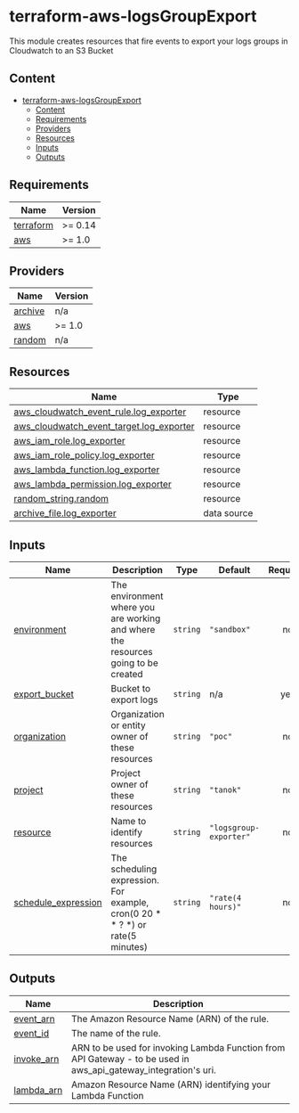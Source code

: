 # terraform-aws-logsGroupExport

This module creates resources that fire events to export your logs groups in Cloudwatch to an S3 Bucket


## Content

- [terraform-aws-logsGroupExport](#terraform-aws-logsgroupexport)
  - [Content](#content)
  - [Requirements](#requirements)
  - [Providers](#providers)
  - [Resources](#resources)
  - [Inputs](#inputs)
  - [Outputs](#outputs)




<!-- BEGIN_TF_DOCS -->
## Requirements

| Name | Version |
|------|---------|
| <a name="requirement_terraform"></a> [terraform](#requirement\_terraform) | >= 0.14 |
| <a name="requirement_aws"></a> [aws](#requirement\_aws) | >= 1.0 |

## Providers

| Name | Version |
|------|---------|
| <a name="provider_archive"></a> [archive](#provider\_archive) | n/a |
| <a name="provider_aws"></a> [aws](#provider\_aws) | >= 1.0 |
| <a name="provider_random"></a> [random](#provider\_random) | n/a |

## Resources

| Name | Type |
|------|------|
| [aws_cloudwatch_event_rule.log_exporter](https://registry.terraform.io/providers/hashicorp/aws/latest/docs/resources/cloudwatch_event_rule) | resource |
| [aws_cloudwatch_event_target.log_exporter](https://registry.terraform.io/providers/hashicorp/aws/latest/docs/resources/cloudwatch_event_target) | resource |
| [aws_iam_role.log_exporter](https://registry.terraform.io/providers/hashicorp/aws/latest/docs/resources/iam_role) | resource |
| [aws_iam_role_policy.log_exporter](https://registry.terraform.io/providers/hashicorp/aws/latest/docs/resources/iam_role_policy) | resource |
| [aws_lambda_function.log_exporter](https://registry.terraform.io/providers/hashicorp/aws/latest/docs/resources/lambda_function) | resource |
| [aws_lambda_permission.log_exporter](https://registry.terraform.io/providers/hashicorp/aws/latest/docs/resources/lambda_permission) | resource |
| [random_string.random](https://registry.terraform.io/providers/hashicorp/random/latest/docs/resources/string) | resource |
| [archive_file.log_exporter](https://registry.terraform.io/providers/hashicorp/archive/latest/docs/data-sources/file) | data source |

## Inputs

| Name | Description | Type | Default | Required |
|------|-------------|------|---------|:--------:|
| <a name="input_environment"></a> [environment](#input\_environment) | The environment where you are working and where the resources going to be created | `string` | `"sandbox"` | no |
| <a name="input_export_bucket"></a> [export\_bucket](#input\_export\_bucket) | Bucket to export logs | `string` | n/a | yes |
| <a name="input_organization"></a> [organization](#input\_organization) | Organization or entity owner of these resources | `string` | `"poc"` | no |
| <a name="input_project"></a> [project](#input\_project) | Project owner of these resources | `string` | `"tanok"` | no |
| <a name="input_resource"></a> [resource](#input\_resource) | Name to identify resources | `string` | `"logsgroup-exporter"` | no |
| <a name="input_schedule_expression"></a> [schedule\_expression](#input\_schedule\_expression) | The scheduling expression. For example, cron(0 20 * * ? *) or rate(5 minutes) | `string` | `"rate(4 hours)"` | no |

## Outputs

| Name | Description |
|------|-------------|
| <a name="output_event_arn"></a> [event\_arn](#output\_event\_arn) | The Amazon Resource Name (ARN) of the rule. |
| <a name="output_event_id"></a> [event\_id](#output\_event\_id) | The name of the rule. |
| <a name="output_invoke_arn"></a> [invoke\_arn](#output\_invoke\_arn) | ARN to be used for invoking Lambda Function from API Gateway - to be used in aws\_api\_gateway\_integration's uri. |
| <a name="output_lambda_arn"></a> [lambda\_arn](#output\_lambda\_arn) | Amazon Resource Name (ARN) identifying your Lambda Function |
<!-- END_TF_DOCS -->
